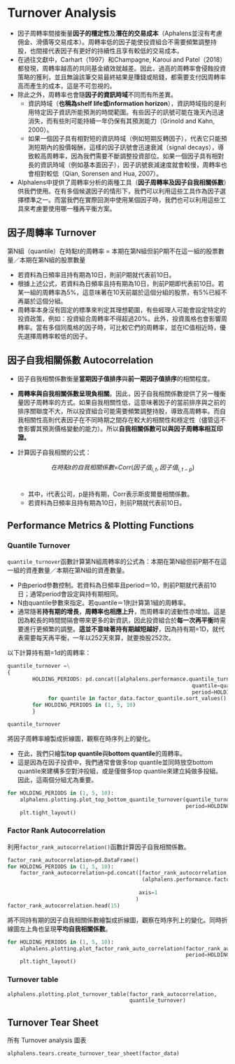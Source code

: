 # Turnover Analysis


- 因子周轉率間接衡量**因子的穩定性**及**潛在的交易成本**（Aphalens並沒有考慮佣金、滑價等交易成本）。周轉率低的因子能使投資組合不需要頻繁調整持股，也間接代表因子有更好的持續性且享有較低的交易成本。
- 在過往文獻中，Carhart（1997）和Champagne, Karoui and Patel（2018）都發現，周轉率越高的共同基金績效就越差。因此，過高的周轉率會侵蝕投資策略的獲利，並且無論該筆交易最終結果是賺錢或賠錢，都需要支付因周轉率高而產生的成本，這是不可忽視的。
- 除此之外，周轉率也會隨**因子的資訊時域**不同而有所差異。
  - 資訊時域（**也稱為shelf life或information horizon**），資訊時域指的是利用特定因子資訊所能預測的時間範圍。有些因子的訊號可能在幾天內迅速消失，而有些則可能持續一年仍保有其預測能力（Grinold and Kahn, 2000）。
  - 如果一個因子具有相對短的資訊時域（例如短期反轉因子），代表它只能預測短期內的股價報酬，這樣的因子訊號會迅速衰減（signal decays），導致較高周轉率，因為我們需要不斷調整投資部位。如果一個因子具有相對長的資訊時域（例如基本面因子），因子訊號衰減速度就會較慢，周轉率也會相對較低（Qian, Sorensen and Hua, 2007）。
- Alphalens中提供了周轉率分析的兩種工具（**因子周轉率及因子自我相關係數**）供我們使用。在有多個候選因子的情形下，我們可以利用這些工具作為因子選擇標準之一。而當我們在實際回測中使用某個因子時，我們也可以利用這些工具來考慮要使用哪一種再平衡方案。


## 因子周轉率 Turnover
第N組（quantile）在時點t的周轉率 = 本期在第N組但前P期不在這一組的股票數量／本期在第N組的股票數量
- 若資料為日頻率且持有期為10日，則前P期就代表前10日。
- 根據上述公式，若資料為日頻率且持有期為10日，則前P期即代表前10日。若某一組的周轉率為5%，這意味著在10天前屬於這個分組的股票，有5%已經不再屬於這個分組。
- 周轉率本身沒有固定的標準來判定其理想範圍，有些經理人可能會設定特定的投資政策，例如：投資組合周轉率不得超過20%。此外，投資風格也會影響周轉率。當有多個同風格的因子時，可比較它們的周轉率，並在IC值相近時，優先選擇周轉率較低的因子。

        
## 因子自我相關係數 Autocorrelation
- 因子自我相關係數衡量**當期因子值排序**與**前一期因子值排序**的相關程度。
- **周轉率與自我相關係數呈現負相關**。因此，因子自我相關係數提供了另一種衡量因子周轉率的方式。如果自我相關性低，這意味著因子的當前排序與之前的排序關聯度不大，所以投資組合可能需要頻繁調整持股，導致高周轉率。而自我相關性高則代表因子在不同時期之間存在較大的相關性和穩定性（儘管這不會影響其預測價格變動的能力）。所以**自我相關係數可以與因子周轉率相互印證。**
- 計算因子自我相關的公式：  

  $${在時點t的自我相關係數 =}{Corr(因子值_{i,t}}{ ,}{因子值_{i,t-p})}$$  
  $$$$
  - 其中，i代表公司，p是持有期，Corr表示斯皮爾曼相關係數。
  - 若資料為日頻率且持有期為10日，則前P期就代表前10日。  
  
## Performance Metrics & Plotting Functions

### Quantile Turnover
`quantile_turnover`函數計算第N組周轉率的公式為：本期在第N組但前P期不在這一組的資產數量／本期在第N組的資產數量。

- P由period參數控制。若資料為日頻率且period＝10，則前P期就代表前10日；通常period會設定與持有期相同。  
- N由quantile參數來指定。若quantile＝1則計算第1組的周轉率。 
- 通常隨著**持有期的增長**，**周轉率也相應上升**，而周轉率的波動性亦增加。這是因為較長的時間間隔會帶來更多的新資訊，因此投資組合於**每一次再平衡**時需要進行更頻繁的調整。**這並不意味著持有期越短越好**，因為持有期=1D，就代表需要每天再平衡，一年以252天來算，就要換股252次。

以下計算持有期=1d的周轉率：

```python
quantile_turnover =\
{
        HOLDING_PERIODS: pd.concat([alphalens.performance.quantile_turnover(factor_data['factor_quantile'],
                                                           quantile=quantile,
                                                           period=HOLDING_PERIODS)
             for quantile in factor_data.factor_quantile.sort_values().unique().tolist()],axis=1,)
        for HOLDING_PERIODS in (1, 5, 10)
        }

quantile_turnover
```
將因子周轉率繪製成折線圖，觀察在時序列上的變化。
- 在此，我們只繪製**top quantile**與**bottom quantile**的周轉率。
- 這是因為在因子投資中，我們通常會做多top quantile並同時放空bottom quantile來建構多空對沖投組，或是僅做多top quantile來建立純做多投組。因此，這兩個分組尤為重要。

```python
for HOLDING_PERIODS in (1, 5, 10):
    alphalens.plotting.plot_top_bottom_quantile_turnover(quantile_turnover[HOLDING_PERIODS],
                                                         period=HOLDING_PERIODS)
    plt.tight_layout()
```
### Factor Rank Autocorrelation
利用`factor_rank_autocorrelation()`函數計算因子自我相關係數。

```python
factor_rank_autocorrelation=pd.DataFrame()
for HOLDING_PERIODS in (1, 5, 10):
    factor_rank_autocorrelation=pd.concat([factor_rank_autocorrelation,
                                           (alphalens.performance.factor_rank_autocorrelation(factor_data,
                                                                                              period=HOLDING_PERIODS))],
                                          axis=1
                                         )
factor_rank_autocorrelation.head(15)
```
將不同持有期的因子自我相關係數繪製成折線圖，觀察在時序列上的變化。同時折線圖左上角也呈現**平均自我相關係數**。

```python
for HOLDING_PERIODS in (1, 5, 10):
    alphalens.plotting.plot_factor_rank_auto_correlation(factor_rank_autocorrelation[HOLDING_PERIODS],
                                                         period=HOLDING_PERIODS)
    plt.tight_layout()
```
### Turnover table

```python
alphalens.plotting.plot_turnover_table(factor_rank_autocorrelation,
                                       quantile_turnover)
```

## Turnover Tear Sheet

所有 Turnover analysis 圖表
```python
alphalens.tears.create_turnover_tear_sheet(factor_data)
```
